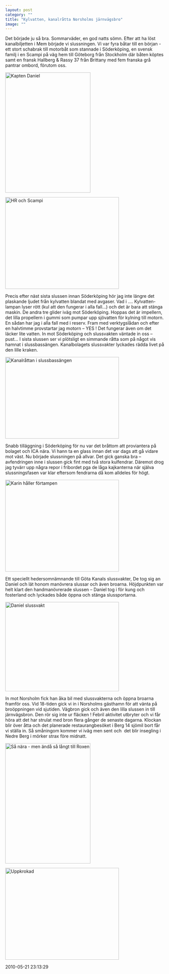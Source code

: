 ```yaml
---
layout: post
category: ""
title: "Kylvatten, kanalråtta Norsholms järnvägsbro"
image: ""
---
```


<p class="MsoNormal">Det började ju så bra. Sommarväder, en god natts sömn.<span> </span>Efter att ha löst kanalbiljetten i Mem började vi slussningen. Vi var fyra båtar till en början - ett stort schabrak till motorbåt som stannade i Söderköping, en svensk familj i en Scampi på väg hem till Göteborg från Stockholm där båten köptes samt en fransk Hallberg &amp; Rassy 37 från Brittany med fem franska grå pantrar ombord, förutom oss.</p>
<p class="MsoNormal"><img src="images/stories/bildspel/gotakanal2010/0120motberg_10.jpg" border="0" alt="Kapten Daniel" width="270" height="380" style="vertical-align: middle; border: 0;" /></p>
<p class="MsoNormal"><img src="images/stories/bildspel/gotakanal2010/0120motberg_20.jpg" border="0" alt="HR och Scampi" width="360" height="290" style="vertical-align: middle; border: 0;" /></p>
<p class="MsoNormal">Precis efter näst sista slussen innan Söderköping hör jag inte längre det plaskande ljudet från kylvatten blandat med avgaser. Vad i …. Kylvatten-lampan lyser rött (kul att den fungerar i alla fall…) och det är bara att stänga maskin. De andra tre glider iväg mot Söderköping. Hoppas det är impellern, det lilla propellern i gummi som pumpar upp sjövatten för kylning till motorn. En sådan har jag i alla fall med i reserv. Fram med verktygslådan och efter en halvtimme provstartar jag motorn – YES ! Det fungerar även om det läcker lite vatten. In mot Söderköping och slussvakten väntade in oss – pust…<span> </span>I sista slussen ser vi plötsligt en simmande råtta som på något vis hamnat i slussbassängen.<span> </span>Kanalbolagets slussvakter lyckades rädda livet på den lille kraken.<span> </span></p>
<p class="MsoNormal"><img src="images/stories/bildspel/gotakanal2010/0120motberg_30.jpg" border="0" alt="Kanalråttan i slussbassängen" width="360" height="258" style="vertical-align: middle; border: 0;" /></p>
<p class="MsoNormal">Snabb tilläggning i Söderköping för nu var det bråttom att proviantera på<span> </span>bolaget och ICA nära. Vi hann ta en glass innan det var dags att gå vidare mot väst. Nu började slussningen på allvar. Det gick ganska bra – avfendringen inne i slussen gick fint med två stora kulfendrar. Däremot drog jag tyvärr upp några repor i fribordet pga de låga kajkanterna när själva slussningsfasen var klar eftersom fendrarna då kom alldeles för högt.<span> </span></p>
<p class="MsoNormal"><img src="images/stories/bildspel/gotakanal2010/0120motberg_40.jpg" border="0" alt="Karin håller förtampen" width="360" height="290" style="vertical-align: middle; border: 0;" /></p>
<p class="MsoNormal">Ett speciellt hedersomnämnande till Göta Kanals slussvakter, De tog sig an Daniel och lät honom manövrera slussar och även broarna. Höjdpunkten var helt klart den handmanövrerade slussen – Daniel tog i för kung och fosterland och lyckades både öppna och stänga slussportarna.</p>
<p class="MsoNormal"><img src="images/stories/bildspel/gotakanal2010/0120motberg_50.jpg" border="0" alt="Daniel slussvakt" width="360" height="282" style="vertical-align: middle; border: 0;" /></p>
<p class="MsoNormal">In mot Norsholm fick han åka bil med slussvakterna och öppna broarna framför oss. Vid 18-tiden gick vi in i Norsholms gästhamn för att vänta på broöppningen vid sjutiden. Vägbron gick och även den lilla slussen in till järnvägsbron. Den rör sig inte ur fläcken ! Febril aktivitet utbryter och vi får höra att det har strulat med bron flera gånger de senaste dagarna.<span> </span>Klockan blir över åtta och det planerade restaurangbesöket i Berg 14 sjömil bort får vi ställa in. Så småningom kommer vi iväg men sent och  det blir insegling i Nedre Berg i mörker strax före midnatt.</p>
<p class="MsoNormal"><img src="images/stories/bildspel/gotakanal2010/0120motberg_60.jpg" border="0" alt="Så nära - men ändå så långt till Roxen" width="270" height="380" style="vertical-align: middle; border: 0;" /></p>
<p><img src="images/stories/bildspel/gotakanal2010/0120motberg_70.jpg" border="0" alt="Uppkrokad" width="360" height="290" style="vertical-align: middle; border: 0;" /></p>

2010-05-21 23:13:29